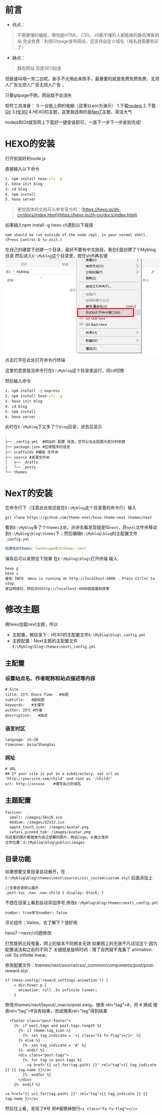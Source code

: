 # 前言
- 优点：
> 不需要懂的编程，哪怕是HTML，CSS，JS都不懂的人都能做的静态博客网站
完全免费：利用Gitpage发布网站，还支持自定义域名（域名就需要购买了）

- 缺点：
> 静态网站
百度SEO较差

但是谁叫咱一穷二白呢，新手不光用此来练手，最重要的就是免费免费免费，无烦人广告无烦人广告无烦人广告；

只要gitpage不倒，网站就不会消失


软件工具准备：
0.一台能上网的电脑（这里以win为演示）
1.下载[nodejs](Node.js)
2.下载[Git](https://git-scm.com)
3.[HEXO](https://hexo.io)
4.HEXO的主题，这里我选用的是[NexT](http://theme-next.iissnan.com/getting-started.html)主题，简洁大气

nodejs和Git就官网上下载好一键安装即可，一直下一步下一步直到完成!

# HEXO的安装
打开安装好的node.js

直接输入以下命令
```cmd
1. npm install hexo-cli -g
2. hexo init blog
3. cd blog
4. npm install
5. hexo server
```

> 更加具体的文档可以参考官方的：[https://hexo.io/zh-cn/docs/index.html](https://hexo.io/zh-cn/docs/index.html)

如果输入npm install -g hexo-cli遇到以下报错

```npm
npm should be run outside of the node repl, in your normal shell.
(Press Control-D to exit.)
```

在自己的硬盘下创建一个目录，最好不要有中文路径，我在E盘创建了个Myblog目录
然后进入`E:\Myblog`这个目录里，按住shift再右键
![title](https://raw.githubusercontent.com/zzzhbr/notebook-image/master/notebook/2019/09/05/1567643923207-1567643923235.png)
点击打开在此处打开命令行终端

这里的意思是没命令行在`E:\Myblog`这个目录里运行，同cd切换


然后输入命令
```cmd
1. npm install -g express
2. npm install hexo-cli -g
3. hexo init blog
4. cd blog
5. npm install
6. hexo server
```
此时在`E:\Myblog`下又多了个`blog`目录，进去后显示
```
.
├── _config.yml  #网站的 配置 信息，您可以在此配置大部分的参数
├── package.json #应用程序的信息
├── scaffolds #模版 文件夹
├── source #资源文件夹
|   ├── _drafts
|   └── _posts
└── themes
```
# NexT的安装
在命令行下（注意此处依旧是在`E:\Myblog`这个目录里的命令行）输入
```
git clone https://github.com/theme-next/hexo-theme-next themes/next
```
看到`E:\Myblog`多了个`themes主题`，点进去看发现就是叫`next`，将`next`文件夹移动到`E:\Myblog\blog\themes`下；然后编辑`E:\Myblog\blog`的主配置文件`_config.yml`
```yml
将原先的theme: landscape改为theme: next
```
保存后可以来预览下效果
在`E:\Myblog\blog\`打开终端
输入
```
hexo g
hexo s
看到 INFO  Hexo is running at http://localhost:4000 . Press Ctrl+C to stop.
就证明成功，然后访问http://localhost:4000就能看到效果
```

# 修改主题
用hexo加载next主题，所以
- 主配置，根目录下：HEXO的主配置文件`E:\Myblog\blog\_config.yml`  
- 主题配置：Next主题的主配置文件`E:\Myblog\blog\themes\next\_config.yml`

## 主配置
### 设置站点名、作者昵称和站点描述等内容
```
# Site
title: 25℃ Share Time   #标题
subtitle: 	#副标题
keywords:	#关键字
author: 25℃	#作者
description:   #描述
```
### 语言时区
```
language: zh-CN
timezone: Asia/Shanghai
```
### 网址
```
# URL
## If your site is put in a subdirectory, set url as 'http://yoursite.com/child' and root as '/child/'
url: http://xxxxxx    #填写自己的域名
```

## 主题配置
```
favicon:
  small: /images/16x16.ico
  medium: /images/32x32.ico
  apple_touch_icon: /images/avatar.png
  safari_pinned_tab: /images/avatar.png	
将这里的图片都替换为自己想要的图片，网站logo，头像之类的
文件位置：E:\Myblog\blog\public\images
```




## 目录功能
如果想要文章目录自动展开，在`E:\Myblog\blog\themes\next\source\css\_custom\custom.styl`
后面添加上
```
//文章目录默认展开
.post-toc .nav .nav-child { display: block; }
```

不想在目录上看到自动添加序号,修改`E:\Myblog\blog\themes\next\_config.yml`
```
number: true改为number: false
```


评论组件：Valine，去了解下？很好用


hexo7--next小问题修改




打赏旋转比较鬼畜，网上的版本不同根本无效
如果网上的无效不凡试试这个
因为配置语法和之前的不同了
关键就是旋转时间：慢了自然就不鬼畜了 animation: roll .5s infinite linear;

修改配置文件：themes/next/source/css/_common/components/post/post-reward.styl
```
if (hexo-config('reward_settings.animation')) {
    > div:hover p {
      animation: roll .5s infinite linear;
    }
```


修改/themes/next/layout/_macro/post.swig，搜索 rel="tag">#，将 # 换成<i class="fa fa-tag"></i>
搜索rel="tag">#没有结果，改成搜索rel="tag"得到结果

      <footer class="post-footer">
        {%- if post.tags and post.tags.length %}
          {%- if theme.tag_icon %}
            {%- set tag_indicate = '<i class="fa fa-flag"></i>' %}
          {% else %}
            {%- set tag_indicate = '#' %}
          {%- endif %}
          <div class="post-tags">
            {%- for tag in post.tags %}
              <a href="{{ url_for(tag.path) }}" rel="tag">{{ tag_indicate }} {{ tag.name }}</a>
            {%- endfor %}
          </div>
        {%- endif %}
   
```language
<a href="{{ url_for(tag.path) }}" rel="tag">{{ tag_indicate }} {{ tag.name }}</a>
```
然后往上看，发现了#号
把#替换掉就行`<i class="fa fa-flag"></i>`

